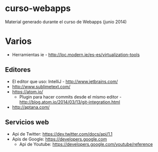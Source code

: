curso-webapps
=============

Material generado durante el curso de Webapps (junio 2014)


Varios
=====
- Herramientas ie - http://loc.modern.ie/es-es/virtualization-tools

Editores
--------
- El editor que uso: IntelliJ - http://www.jetbrains.com/
- http://www.sublimetext.com/
- https://atom.io/
  - Plugin para hacer commits desde el mismo editor - http://blog.atom.io/2014/03/13/git-integration.html
- http://aptana.com/

Servicios web
-------------
- Api de Twitter: https://dev.twitter.com/docs/api/1.1
- Apis de Google: https://developers.google.com
  - Api de Youtube: https://developers.google.com/youtube/reference
